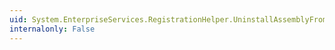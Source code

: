 ```yaml
---
uid: System.EnterpriseServices.RegistrationHelper.UninstallAssemblyFromConfig(System.EnterpriseServices.RegistrationConfig@)
internalonly: False
---
```

